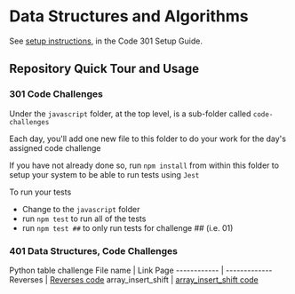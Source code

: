 # Data Structures and Algorithms

See [setup instructions](https://codefellows.github.io/setup-guide/code-301/3-code-challenges), in the Code 301 Setup Guide.

## Repository Quick Tour and Usage

### 301 Code Challenges

Under the `javascript` folder, at the top level, is a sub-folder called `code-challenges`

Each day, you'll add one new file to this folder to do your work for the day's assigned code challenge

If you have not already done so, run `npm install` from within this folder to setup your system to be able to run tests using `Jest`

To run your tests

- Change to the `javascript` folder
- run `npm test` to run all of the tests
- run `npm test ##` to only run tests for challenge ## (i.e. 01)

### 401 Data Structures, Code Challenges

Python table challenge
File name | Link Page
------------ | -------------
Reverses | [Reverses code](/home/muradalkhatib/python/data-structures-and-algorithms/python/challenges/Reverse_an_Array/reverseArray.md)
array_insert_shift | [array_insert_shift code](/home/muradalkhatib/python/data-structures-and-algorithms/python/challenges/array_insert_shift/array_insert.md)
